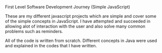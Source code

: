 First Level Software Development Journey (Simple JavaScript)

These are my different javascript projects which are simple and cover some of the simple concepts in JavaScript. I have attempted and succeeded in allowing alot of interaction with the user and also solve many common problems such as reminders.

All of the code is written from scratch. Different concepts in Java were used and explained in the codes that I have written.
